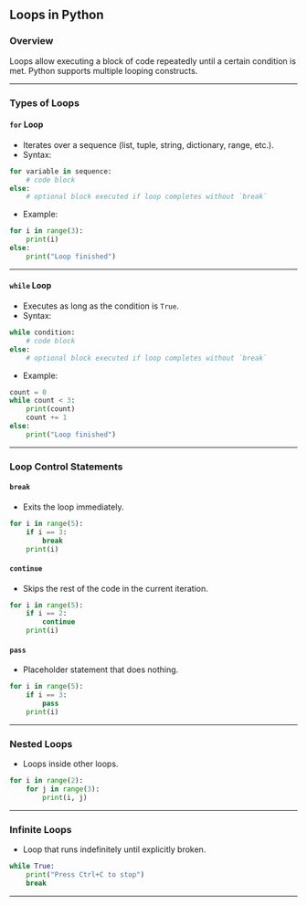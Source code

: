 ## Loops in Python

### Overview

Loops allow executing a block of code repeatedly until a certain condition is met. Python supports multiple looping constructs.

---

### Types of Loops

#### **`for` Loop**

* Iterates over a sequence (list, tuple, string, dictionary, range, etc.).
* Syntax:

```python
for variable in sequence:
    # code block
else:
    # optional block executed if loop completes without `break`
```

* Example:

```python
for i in range(3):
    print(i)
else:
    print("Loop finished")
```

---

#### **`while` Loop**

* Executes as long as the condition is `True`.
* Syntax:

```python
while condition:
    # code block
else:
    # optional block executed if loop completes without `break`
```

* Example:

```python
count = 0
while count < 3:
    print(count)
    count += 1
else:
    print("Loop finished")
```

---

### Loop Control Statements

#### **`break`**

* Exits the loop immediately.

```python
for i in range(5):
    if i == 3:
        break
    print(i)
```

#### **`continue`**

* Skips the rest of the code in the current iteration.

```python
for i in range(5):
    if i == 2:
        continue
    print(i)
```

#### **`pass`**

* Placeholder statement that does nothing.

```python
for i in range(5):
    if i == 3:
        pass
    print(i)
```

---

### Nested Loops

* Loops inside other loops.

```python
for i in range(2):
    for j in range(3):
        print(i, j)
```

---

### Infinite Loops

* Loop that runs indefinitely until explicitly broken.

```python
while True:
    print("Press Ctrl+C to stop")
    break
```

---
